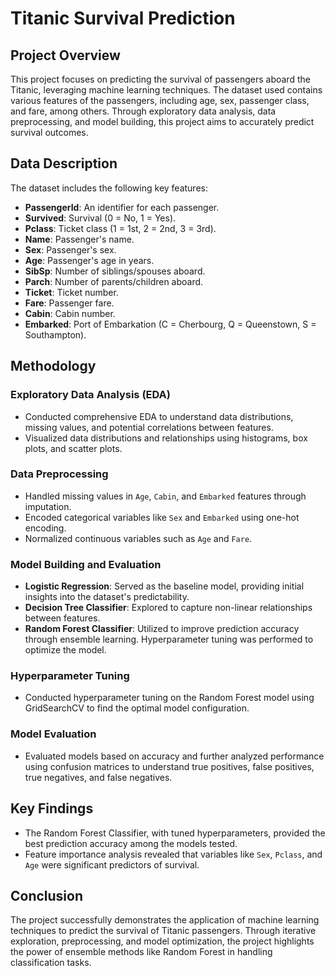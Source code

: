 # Titanic Survival Prediction

## Project Overview
This project focuses on predicting the survival of passengers aboard the Titanic, leveraging machine learning techniques. The dataset used contains various features of the passengers, including age, sex, passenger class, and fare, among others. Through exploratory data analysis, data preprocessing, and model building, this project aims to accurately predict survival outcomes.

## Data Description
The dataset includes the following key features:
- **PassengerId**: An identifier for each passenger.
- **Survived**: Survival (0 = No, 1 = Yes).
- **Pclass**: Ticket class (1 = 1st, 2 = 2nd, 3 = 3rd).
- **Name**: Passenger's name.
- **Sex**: Passenger's sex.
- **Age**: Passenger's age in years.
- **SibSp**: Number of siblings/spouses aboard.
- **Parch**: Number of parents/children aboard.
- **Ticket**: Ticket number.
- **Fare**: Passenger fare.
- **Cabin**: Cabin number.
- **Embarked**: Port of Embarkation (C = Cherbourg, Q = Queenstown, S = Southampton).

## Methodology
### Exploratory Data Analysis (EDA)
- Conducted comprehensive EDA to understand data distributions, missing values, and potential correlations between features.
- Visualized data distributions and relationships using histograms, box plots, and scatter plots.

### Data Preprocessing
- Handled missing values in `Age`, `Cabin`, and `Embarked` features through imputation.
- Encoded categorical variables like `Sex` and `Embarked` using one-hot encoding.
- Normalized continuous variables such as `Age` and `Fare`.

### Model Building and Evaluation
- **Logistic Regression**: Served as the baseline model, providing initial insights into the dataset's predictability.
- **Decision Tree Classifier**: Explored to capture non-linear relationships between features.
- **Random Forest Classifier**: Utilized to improve prediction accuracy through ensemble learning. Hyperparameter tuning was performed to optimize the model.

### Hyperparameter Tuning
- Conducted hyperparameter tuning on the Random Forest model using GridSearchCV to find the optimal model configuration.

### Model Evaluation
- Evaluated models based on accuracy and further analyzed performance using confusion matrices to understand true positives, false positives, true negatives, and false negatives.

## Key Findings
- The Random Forest Classifier, with tuned hyperparameters, provided the best prediction accuracy among the models tested.
- Feature importance analysis revealed that variables like `Sex`, `Pclass`, and `Age` were significant predictors of survival.

## Conclusion
The project successfully demonstrates the application of machine learning techniques to predict the survival of Titanic passengers. Through iterative exploration, preprocessing, and model optimization, the project highlights the power of ensemble methods like Random Forest in handling classification tasks.